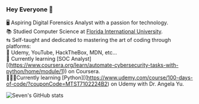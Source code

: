 ### Hey Everyone 🦋 

🖥️ Aspiring Digital Forensics Analyst with a passion for technology.<br/>
📚 Studied Computer Science at [Florida International University](https://www.fiu.edu/).<br/>
⇆ Self-taught and dedicated to mastering the art of coding through platforms:<br/>
📃 Udemy, YouTube, HackTheBox, MDN, etc...<br/>
💭 Currently learning [SOC Analyst][(https://www.coursera.org/learn/automate-cybersecurity-tasks-with-python/home/module/1)) on Coursera.<br/>
👩🏽‍💻Currently learning [Python][(https://www.udemy.com/course/100-days-of-code/?couponCode=MTST7102224B2) on Udemy with Dr. Angela Yu.<br/>



![Seven's GitHub stats](https://github-readme-stats.vercel.app/api?username=royallwealth&show_icons=true&theme=onedark)
